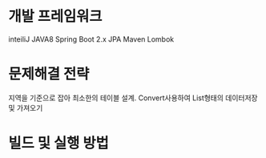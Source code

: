 # 개발 프레임워크
inteiliJ
JAVA8
Spring Boot 2.x
JPA
Maven
Lombok

# 문제해결 전략 
지역을 기준으로 잡아 최소한의 테이블 설계.
Convert사용하여 List형태의 데이터저장 및 가져오기

# 빌드 및 실행 방법
